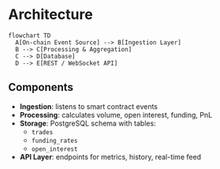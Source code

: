 # Architecture

```mermaid
flowchart TD
  A[On-chain Event Source] --> B[Ingestion Layer]
  B --> C[Processing & Aggregation]
  C --> D[Database]
  D --> E[REST / WebSocket API]
```

## Components

- **Ingestion**: listens to smart contract events  
- **Processing**: calculates volume, open interest, funding, PnL  
- **Storage**: PostgreSQL schema with tables:
  - `trades`
  - `funding_rates`
  - `open_interest`
- **API Layer**: endpoints for metrics, history, real-time feed

